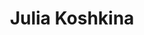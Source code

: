 ---
title: Julia Koshkina
description: Correspondent of the Finance Department. She worked at Kommersant FM radio and wrote for the Banki.ru portal. Since 2019, I have been following banks, MFIs and collection companies at RBC. I write articles about banking regulation and supervision, reporting, retail business trends, and most importantly, about how changes in the financial market affect clients and consumers.
avatar: t3627Tu.jpg
---